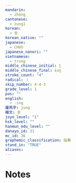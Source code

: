 ```yaml
---
mandarin:
  - zhōng
cantonese:
  - zung1
korean:
  - 중
korean_native: ""
japanese:
  - CHUU
japanese_nanori: ""
vietnamese:
  - trung
middle_chinese_initial: ʈ
middle_chinese_final: ɨuŋ
stroke_count: "4"
radical: 丨
skip_number: 4-4-3
grade_level: 1
pos: ""
english:
  - -ing
羅馬字: jung
韓文: 중
joyo_level: "1"
hsk_level: ""
hanmun_edu_level: ""
danayo_id: 31
mc_id: 36
graphemic_classification: 指事
stand_in: "TRUE"
aliases:
---
```


# Notes
